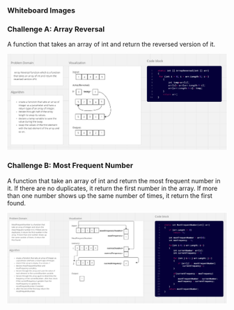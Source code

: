 ### Whiteboard Images

### Challenge A: Array Reversal
A function that takes an array of int and return the reversed  version of it.  

![Array Reversal Whiteboard](./whiteboard-challenges/ArrayReversal.PNG)

### Challenge B: Most Frequent Number
A function that take an array of int and return the most frequent number in it. If there are no duplicates, it return the first number in the array. If more than one number shows up the same number of times, it return the first found.

![Most Frequent Number Whiteboard](./whiteboard-challenges/MostFrequentNumber.PNG)